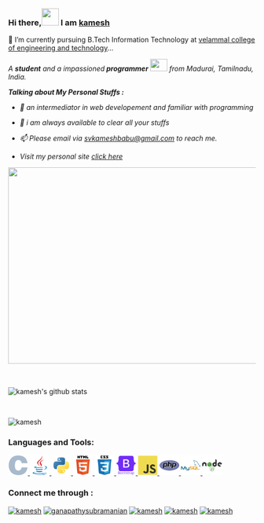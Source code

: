 ### Hi there,<img src="https://raw.githubusercontent.com/TheDudeThatCode/TheDudeThatCode/master/Assets/Hi.gif" width=35 height=35>  I am [kamesh](https://www.linkedin.com/in/ganapathy-subramanian-897325194/)







🔭 I’m currently pursuing B.Tech Information Technology at [velammal college of engineering and technology](https://vcet.ac.in/)...

<p>
  <em>
    A <b>student</b> and a impassioned<b> programmer</b> <img src="https://raw.githubusercontent.com/TheDudeThatCode/TheDudeThatCode/master/Assets/Developer.gif" width=35 height=25> from Madurai, Tamilnadu, India.
  </em>
 </p>

  <p>  
<em>
  
  

  **Talking about My Personal Stuffs :**


- 🤔 an intermediator in web developement and familiar with programming
- 💬 i am always available  to clear all your stuffs 
- 📫 Please email via svkameshbabu@gmail.com to reach me.
- Visit my personal site [click here](https://kameshbabuSV.github.io/my-website/)

   
  </em>

<img  align="center" width="700px" height="400px" src="https://user-images.githubusercontent.com/60843507/103167013-8f5f4800-484d-11eb-80be-f7b3d95c52c1.gif" />


<br/>
<br/>
<br/>

![kamesh's github stats](https://github-readme-stats.vercel.app/api?username=kameshbabuSV&show_icons=true&theme=radial)

<br/>

<p align="left"> <img src="https://komarev.com/ghpvc/?username=kameshbabuSV&label=Profile%20views&color=0e75b6&style=flat" alt="kamesh" /> </p>

<h3 align="left">Languages and Tools:</h3>
<p align="left">
  <!--c-->
  <a href="https://www.cprogramming.com/" target="_blank"> <img src="https://raw.githubusercontent.com/devicons/devicon/master/icons/c/c-original.svg" alt="c" width="40" height="40"/> </a> 
   <!--java-->
  <a href="https://www.java.com" target="_blank"> <img src="https://raw.githubusercontent.com/devicons/devicon/master/icons/java/java-original.svg" alt="java" width="40" height="40"/> </a>
  <!--python-->
  <a href="https://www.python.com" target="_blank"> <img src="https://raw.githubusercontent.com/devicons/devicon/master/icons/python/python-original.svg" alt="java" width="40" height="40"/> </a>
  <!--html5-->
  <a href="https://www.w3.org/html/" target="_blank"> <img src="https://raw.githubusercontent.com/devicons/devicon/master/icons/html5/html5-original-wordmark.svg" alt="html5" width="40" height="40"/> </a>
    <!--css3-->
  <a href="https://www.w3schools.com/css/" target="_blank"> <img src="https://raw.githubusercontent.com/devicons/devicon/master/icons/css3/css3-original-wordmark.svg" alt="css3" width="40" height="40"/> </a>
  <!--Bootstrap-->
  <a href="https://getbootstrap.com" target="_blank"> <img src="https://raw.githubusercontent.com/devicons/devicon/master/icons/bootstrap/bootstrap-plain-wordmark.svg" alt="bootstrap" width="40" height="40"/> </a> 
  <!--javascript-->
  <a href="https://developer.mozilla.org/en-US/docs/Web/JavaScript" target="_blank"> <img src="https://raw.githubusercontent.com/devicons/devicon/master/icons/javascript/javascript-original.svg" alt="javascript" width="40" height="40"/> </a>
  <!--php-->
  <a href="https://www.php.net" target="_blank"> <img src="https://raw.githubusercontent.com/devicons/devicon/master/icons/php/php-original.svg" alt="php" width="40" height="40"/> </a>
  <!--mysql-->
  <a href="https://www.mysql.com/" target="_blank"> <img src="https://raw.githubusercontent.com/devicons/devicon/master/icons/mysql/mysql-original-wordmark.svg" alt="mysql" width="40" height="40"/> </a>
  <!--nodejs-->
  <a href="https://nodejs.org" target="_blank"> <img src="https://raw.githubusercontent.com/devicons/devicon/master/icons/nodejs/nodejs-original-wordmark.svg" alt="nodejs" width="40" height="40"/> </a>  </p>

 

<h3 align="left">Connect me through :</h3>
<p align="left">
<a href="https://twitter.com/kamesh" target="blank"><img align="center" src="https://cdn.jsdelivr.net/npm/simple-icons@3.0.1/icons/twitter.svg" alt="kamesh" height="30" width="40" /></a>
<a href="https://linkedin.com/in/kameshSV " target="blank"><img align="center" src="https://cdn.jsdelivr.net/npm/simple-icons@3.0.1/icons/linkedin.svg" alt="ganapathysubramanian" height="30" width="40" /></a>
<a href="https://fb.com/kamesh S V" target="blank"><img align="center" src="https://cdn.jsdelivr.net/npm/simple-icons@3.0.1/icons/facebook.svg" alt="kamesh" height="30" width="40" /></a>
<a href="https://instagram.com/kamesh212" rget="blank"><img align="center" src="https://cdn.jsdelivr.net/npm/simple-icons@3.0.1/icons/instagram.svg" alt="kamesh" height="30" width="40" /></a>
<a href="https://www.hackerrank.com/kamesh_SV" target="blank"><img align="center" src="https://cdn.jsdelivr.net/npm/simple-icons@3.0.1/icons/hackerrank.svg" alt="kamesh" height="30" width="40" /></a>
</p>
